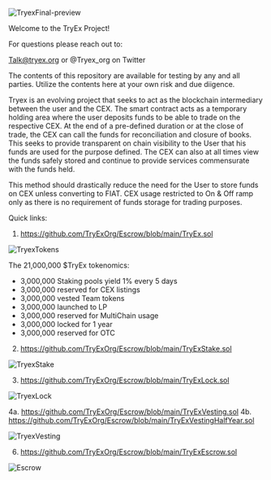 ![TryexFinal-preview](https://user-images.githubusercontent.com/118675124/202914713-7cf9f9fa-9c5f-49c9-85c5-adde76ab9714.png)

Welcome to the TryEx Project! 

For questions please reach out to: 

Talk@tryex.org or
@Tryex_org on Twitter

The contents of this repository are available for testing by any and all parties.
Utilize the contents here at your own risk and due diigence.

Tryex is an evolving project that seeks to act as the blockchain intermediary between the user and the CEX. 
The smart contract acts as a temporary holding area where the user deposits funds to be able to trade on the respective CEX. 
At the end of a pre-defined duration or at the close of trade, the CEX can call the funds for reconciliation and closure of books. 
This seeks to provide transparent on chain visibility to the User that his funds are used for the purpose defined. 
The CEX can also at all times view the funds safely stored and continue to provide services commensurate with the funds held.

This method should drastically reduce the need for the User to store funds on CEX unless converting to FIAT. 
CEX usage restricted to On & Off ramp only as there is no requirement of funds storage for trading purposes.

Quick links: 

1. https://github.com/TryExOrg/Escrow/blob/main/TryEx.sol

![TryexTokens](https://user-images.githubusercontent.com/118675124/202914678-525d2ad6-5f0c-44dd-8e4b-3d97b9b8365c.PNG)

The 21,000,000 $TryEx tokenomics:

- 3,000,000 Staking pools yield 1% every 5 days
- 3,000,000 reserved for CEX listings
- 3,000,000 vested Team tokens 
- 3,000,000 launched to LP
- 3,000,000 reserved for MultiChain usage
- 3,000,000 locked for 1 year
- 3,000,000 reserved for OTC

2. https://github.com/TryExOrg/Escrow/blob/main/TryExStake.sol

![TryexStake](https://user-images.githubusercontent.com/118675124/202928799-9f5c9749-92df-4a99-8bbb-b073d795ce6c.png)

3. https://github.com/TryExOrg/Escrow/blob/main/TryExLock.sol

![TryexLock](https://user-images.githubusercontent.com/118675124/202928831-23631aa0-bb14-47b9-806b-df5d85e17c52.png)

4a. https://github.com/TryExOrg/Escrow/blob/main/TryExVesting.sol 
4b. https://github.com/TryExOrg/Escrow/blob/main/TryExVestingHalfYear.sol

![TryexVesting](https://user-images.githubusercontent.com/118675124/202928947-972c2926-ec41-4eee-98ea-1da5e0e4fe25.PNG)

6. https://github.com/TryExOrg/Escrow/blob/main/TryExEscrow.sol

![Escrow](https://user-images.githubusercontent.com/118675124/202914663-75581f47-ac91-48d9-b0db-fb779d066f0d.PNG)
